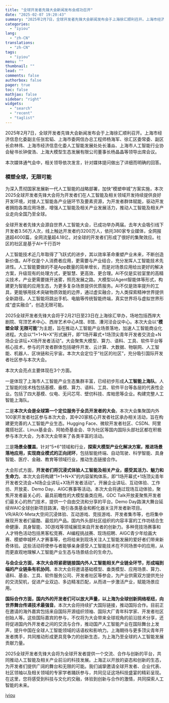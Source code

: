 ```yaml
---
title: "全球开发者先锋大会新闻发布会成功召开"
date: "2025-02-07 19:20:43"
summary: "2025年2月7日，全球开发者先锋大会新闻发布会于上海徐汇顺利召开。上海市经济信息化委副主任张宏韬、..."
categories:
  - "iyiou"
lang:
  - "zh-CN"
translations:
  - "zh-CN"
tags:
  - "iyiou"
menu: ""
thumbnail: ""
lead: ""
comments: false
authorbox: false
pager: true
toc: false
mathjax: false
sidebar: "right"
widgets:
  - "search"
  - "recent"
  - "taglist"
---
```


2025年2月7日，全球开发者先锋大会新闻发布会于上海徐汇顺利召开。上海市经济信息化委副主任张宏韬、上海市委网信办总工程师杨海军、徐汇区委常委、副区长俞林伟、上海市经济信息化委人工智能发展处处长潘焱、上海市人工智能行业协会秘书长钟俊浩、上海大模型生态发展有限公司董事长杨晶晶等领导出席会议。

本次媒体通气会中，相关领导依次发言，针对媒体提问做出了详细而明确的回答。

### **模塑全球，无限可能**

为深入贯彻国家发展新一代人工智能的战略部署，加快“模塑申城”方案实施，本次2025全球开发者先锋大会将为开发者们在人工智能及相关领域开发持续提供良好开发环境，对接人工智能各产业链环节及要素资源，为开发者群体赋能，驱动开发者拥抱各类应用场景，增强人工智能及相关产业发展活力，推动人工智能及相关产业走向全国乃至全球。

全球开发者先锋大会源自世界人工智能大会，已成功举办两届。去年大会吸引线下开发者3.56万人次，线上触达开发者约3200万人，依托380家专业媒体，全网报道超4000篇，全网流量超4.18亿，对全球的开发者们形成了很好的集聚效应。社区的社区是基于AI+千行百叶

人工智能技术近几年取得了飞跃式的进步，其以效率革命重塑产业未来，不断创造新价值。AI不仅是个人消费者应用，更需要与产业结合，充分发挥人工智能技术先进性。人工智能要做的不是App数量的简单增长，而是对场景应用给出更好的解决方案，升级现有的处理方式，更智慧、更高效、更合理。AI不仅是实验室里的高精尖技术，产业更需要拨开迷雾，照亮发展之路。大模型以Agent智能体等形式，构建更为智能的应用生态，为更多复杂场景提供优质服务。AI不仅是效率提升的工具，更能够用技术突破物质效能的边界，通过虚实融合，为人类探索精神世界提供全新路径。人工智能将跳出手机、电脑等传统智能终端，真实世界将与虚拟世界形成“虚实融合”，创造无限可能。

2025全球开发者先锋大会将于2月21日至23日在上海徐汇举办，场地包括西岸大剧院、穹顶艺术中心、西岸艺术中心A馆、B馆、漕河泾会议中心。本次大会以“**模塑全球 无限可能**”为主题，旨在推动人工智能产业场景落地，加速人工智能商业化进程。大会以“1+1+N+X”形式展开，即“1场开幕式+1场顶尖青年开发者交流会+N场企业讲坛+X场开发者活动”。大会聚焦大模型、算力、语料、工具、软件平台等核心技术，参与的开发者群体包括硬件开发、云计算、大数据、物联网、人工智能、机器人、区块链和元宇宙。本次大会定位于“社区的社区”，充分吸引国际开发者社区参与本次大会。

本次大会亮点主要体现在3个方面。

一是体现了上海市人工智能产业生态集群丰富，已经初步形成**人工智能上海队**。人工智能的技术栈包括基模、垂模、算力、语料、工具、软件平台等各层的代表性企业。包括了四大基模、仪电、无问芯穹、壁仞科技、库帕思等企业。构建完整人工智能上海队。

二是**本次大会是全球第一个定位服务于全员开发者的大会**。本次大会集聚国内外100家开发者社区参与本次大会，其中20家核心开发者社区承办相关活动，旨在构建更完善的人工智能产业生态。Hugging Face、微软开发者社区、CSDN、阿里魔搭社区、Linux基金会、阿帕奇基金会、华为社区等国内国际头部社区都在积极参与本次大会，为本次大会带来了各类丰富的活动。

三是**场景全覆盖**。针对“5+6”领域和行业，**探索大模型产业化解决方案，推进场景落地应用，实现商业模式的正向闭环**，包括智能终端、自动驾驶、科学智能、具身智能、医疗、金融、教育等领域行业，推动生态链接合作。

大会形式方面，**开发者们将沉浸式体验人工智能及相关产业，感受其活力、魅力和生命力**。本次大会将构建“1+1+N+X”的内容架构体系，即“1场开幕式+1场顶尖青年开发者交流会+N场企业讲坛+X场开发者活动”。开展企业讲坛、互动体验、工作坊、开放麦、Demo Day、AIGC赛事等活动。本次大会将通过现场互动体验，聚焦开发者最关心的、最具前瞻性的大模型垂类应用。GDC Talk开放麦聚焦开发者们最关心的热门技术，提供一个自由交流和分享的平台。Demo Day路演大舞台延续WAIC全球创新项目路演，吸引各类基金和孵化器关注开发者新项目。VR/AR/X-Meta大空间沉浸体验、互动游戏、竞技游戏、开发者集市等，也将集中展现开发者们最酷、最炫的产品。国内外头部社区组织的内容丰富的工作坊结合生命健康、具身智能、3D游戏等领域展现来自开发者的创新力。多种竞技场赛事和人才特色活动包括黑客松竞赛、AI编程挑战赛、现场招聘、AIGC青少年绘画大赛、模塑申城杯人才赛事等，也将给来到现场关注人工智能发展的爱好者们带来新奇体验。这些活动将使参与者能够亲身感受人工智能技术在不同场景中的应用，从而更直观地理解人工智能产业生态与场景结合的生命力。

**与会企业方面，本次大会将紧密链接国内外人工智能相关产业链全环节，形成端到端的产业链条有机协同**。本次大会将邀请基础模型、垂类模型、应用场景、算力、语料、基金、工具、软件服务公司、开发者社区等参会，为产业供需双方提供充分的交流契机，促进产业双边、多边精准匹配，从而进一步激活产业，赋能场景应用。

**国际合作方面，国内外的开发者们可以放大声量，以上海为全球创新网络枢纽，向世界舞台传递技术最强音**。本次大会将持续扩大国际链接，推动国际合作。目前正在邀请的海外嘉宾包括来自国际开源组织领袖、国际大厂青年科学家、开发者社区创始人等。这些国际嘉宾的参与，不仅将为大会带来全球视角的前沿技术分享，还将促进国内外开发者之间的交流与合作，推动国产人工智能产业在国际舞台上发声，提升中国在全球人工智能领域的话语权和影响力。上海期待与更多顶尖青年开发者携手，共同推动形成更具竞争力的创新生态，为上海乃至全球的人工智能发展贡献力量。

2025全球开发者先锋大会将为全球开发者提供一个交流、合作与创新的平台，共同推动人工智能及相关产业前沿的科技发展。上海正以开放的姿态和创新的生态，为开发者们提供广阔的舞台和无限的可能。我们诚挚邀请全球开发者、企业代表、社区领袖以及相关领域的专家学者踊跃参与，共同见证这场科技盛宴的精彩呈现。在这里，您将感受到科技与文化的交融，体验到创新与合作的激情，共同探索人工智能的未来。

[iyiou](https://www.iyiou.com/news/202502071089717)
